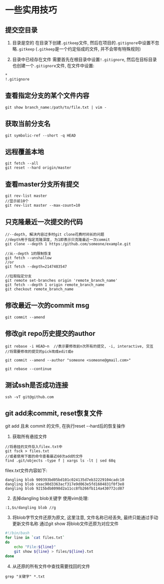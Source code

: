 # 一些实用技巧

## 提交空目录

1. 目录是空的
在目录下创建`.gitkeep`文件, 然后在项目的`.gitignore`中设置不忽略`.gitkeep`
(`.gitkeep`是一个约定俗成的文件, 并不会带有特殊规则)

2. 目录中已经存在文件
需要首先在根目录中设置`!.gitignore`, 然后在目标目录也创建一个`.gitignore`文件, 在文件中设置:
```
*
!.gitignore
```

## 查看指定分支的某个文件内容

```
git show branch_name:/path/to/file.txt | vim -
```

## 获取当前分支名

```
git symbolic-ref --short -q HEAD
```

## 远程覆盖本地

```
git fetch --all
git reset --hard origin/master
```

## 查看master分支所有提交

```
git rev-list master
//显示前10个
git rev-list master --max-count=10
```

## 只克隆最近一次提交的代码

```
//--depth, 解决内容过多时git clone花费时间长的问题
//depth用于指定克隆深度, 为1即表示只克隆最近一次commit
git clone --depth 1 https:/github.com/someone/example.git

//从--depth 1的限制恢复
git fetch --unshallow
//or
git fetch --depth=2147483547

//拉取指定分支
git remote set-branches origin 'remote_branch_name'
git fetch --depth 1 origin remote_branch_name
git checkout remote_branch_name
```

## 修改最近一次的commit msg

```
git commit --amend
```

## 修改git repo历史提交的author

```
git rebase -i HEAD~n  //表示要修改前n次所有的提交, -i, interactive, 交互
//将需要修改的提交的pick改成edit或e

git commit --amend --author "someone <someone@gmail.com>"

git rebase --continue
```

## 测试ssh是否成功连接

```
ssh -vT git@github.com
```

## git add未commit, reset恢复文件

git add 且未 commit 的文件, 在执行reset --hard后的恢复操作

1. 获取所有悬挂文件
```
//将悬挂的文件存入filex.txt中
git fsck > files.txt
//或者使用下面的命令查看最近60次add的文件
find .git/objects -type f | xargs ls -lt | sed 60q
```
filex.txt文件内容如下:
```
dangling blob 909393bd05bd101c024135d7eb32229104cadc10
dangling blob ceac90d3363acf317e9d063e5fd1604831f0f3e8
dangling blob 9215bdb8098d2a11cc8fb266fb114a430772cd87
```

2. 去掉dangling blob关键字
使用vim处理:
```
:1,$s/dangling blob //g
```

3. 将blob字节文件还原为原文, 这里注意, 文件名称已经丢失, 最终只能通过手动更新文件名称
通过git show 将blob文件还原为对应文件
```sh
#!/bin/bash
for line in `cat files.txt`
do
    echo "File:${line}"
    git show ${line} > files/${line}.txt
done
```

4. 从还原的所有文件中查找需要找回的文件
```
grep "关键字" *.txt
```

